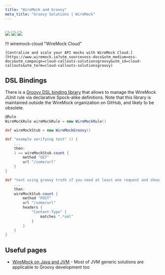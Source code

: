 ```yaml
---
title: "WireMock and Groovy"
meta_title: "Groovy Solutions | WireMock"
---
```


<br>

<div class="solution-block">
    <div class="solution-header"> 
        <img src="../../assets/images/logos/wiremock/logo_square.svg"> 
        <img src="../../assets/images/logos/doc-sections/connect.svg"> 
        <img src="../../assets/images/logos/technology/groovy.svg">
    </div>
</div>

!!! wiremock-cloud "WireMock Cloud"

    [Centralize and scale your API mocks with WireMock Cloud.](https://www.wiremock.io?utm_source=oss-docs&utm_medium=oss-docs&utm_campaign=cloud-callouts-solutionsgroovy&utm_id=cloud-callouts&utm_term=cloud-callouts-solutionsgroovy)

## DSL Bindings

There is a [Groovy DSL binding library](https://github.com/tomjankes/wiremock-groovy) 
that allows to manage the WireMock JUnit rule via declarative Spock-alike definitions.
Note that this library is maintained outside the WireMock organization on GitHub,
and likely to be obsolete.

```groovy
@Rule
WireMockRule wireMockRule = new WireMockRule()

def wireMockStub = new WireMockGroovy()

def "example verifying test" () {
    ...
    then:
    1 == wireMockStub.count {
        method "GET"
        url "/some/url"
    }
}

def "test using groovy truth if you need at least one request and shows example matcher" () {
    ...
    then:
    wireMockStub.count {
        method "POST"
        url "/some/url"
        headers {
            "Content-Type" {
                matches ".*xml"
            }
        }
    }
}
```

## Useful pages

- [WireMock on Java and JVM](../solutions/jvm.md) - Most of JVM generic solutions are applicable to Groovy development too
